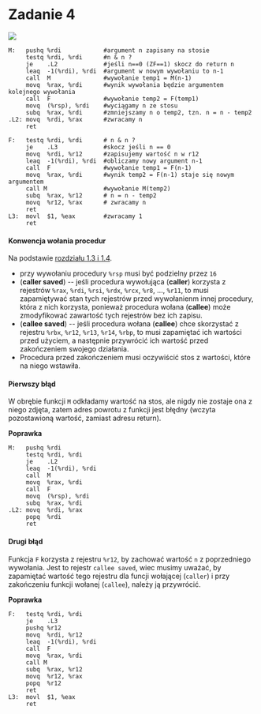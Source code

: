 # Zadanie 4 
![](https://i.imgur.com/j6SBSL7.png)

```python=
M:   pushq %rdi            #argument n zapisany na stosie
     testq %rdi, %rdi      #n & n ? 
     je    .L2             #jeśli n==0 (ZF==1) skocz do return n
     leaq  -1(%rdi), %rdi  #argument w nowym wywołaniu to n-1
     call  M               #wywołanie temp1 = M(n-1)
     movq  %rax, %rdi      #wynik wywołania będzie argumentem kolejnego wywołania
     call  F               #wywołanie temp2 = F(temp1)
     movq  (%rsp), %rdi    #wyciągamy n ze stosu
     subq  %rax, %rdi      #zmniejszamy n o temp2, tzn. n = n - temp2
.L2: movq  %rdi, %rax      #zwracamy n
     ret

F:   testq %rdi, %rdi      # n & n ?
     je    .L3             #skocz jeśli n == 0
     movq  %rdi, %r12      #zapisujemy wartość n w r12
     leaq  -1(%rdi), %rdi  #obliczamy nowy argument n-1
     call  F               #wywołanie temp1 = F(n-1)
     movq  %rax, %rdi      #wynik temp2 = F(n-1) staje się nowym argumentem
     call M                #wywołanie M(temp2)
     subq  %rax, %r12      # n = n - temp2
     movq  %r12, %rax      # zwracamy n
     ret
L3:  movl  $1, %eax        #zwracamy 1
     ret
```

#### Konwencja wołania procedur
Na podstawie [rozdziału 1.3 i 1.4](https://aaronbloomfield.github.io/pdr/book/x86-64bit-ccc-chapter.pdf).

* przy wywołaniu procedury `%rsp` musi być podzielny przez `16`
* (**caller saved**) -- jeśli procedura wywołująca (**caller**) korzysta z rejestrów `%rax`, `%rdi`, `%rsi`, `%rdx`, `%rcx`, `%r8`, ..., `%r11`, to musi zapamiętywać stan tych rejestrów przed wywołanienm innej procedury, która z nich korzysta, ponieważ procedura wołana (**callee**) może zmodyfikować zawartość tych rejestrów bez ich zapisu.
* (**callee saved**) -- jeśli procedura wołana (**callee**) chce skorzystać z rejestru `%rbx`, `%r12`, `%r13`, `%r14`, `%rbp`, to musi zapamiętać ich wartości przed użyciem, a następnie przywrócić ich wartość przed zakończeniem swojego działania.
* Procedura przed zakończeniem musi oczywiścić stos z wartości, które na niego wstawiła.

#### Pierwszy błąd

W obrębie funkcji `M` odkładamy wartość na stos, ale nigdy nie zostaje ona z niego zdjęta, zatem adres powrotu z funkcji jest błędny (wczyta pozostawioną wartość, zamiast adresu return).

**Poprawka**

```python=
M:   pushq %rdi            
     testq %rdi, %rdi      
     je    .L2              
     leaq  -1(%rdi), %rdi  
     call  M               
     movq  %rax, %rdi      
     call  F               
     movq  (%rsp), %rdi    
     subq  %rax, %rdi       
.L2: movq  %rdi, %rax
     popq  %rdi
     ret
```

#### Drugi błąd

Funkcja `F` korzysta z rejestru `%r12`, by zachować wartość `n` z poprzedniego wywołania. Jest to rejestr `callee saved`, wiec musimy uważać, by zapamiętać wartość tego rejestru dla funcji wołającej (`caller`) i przy zakończeniu funkcji wołanej (`callee`), należy ją przywrócić.

**Poprawka**

```python=
F:   testq %rdi, %rdi      
     je    .L3             
     pushq %r12
     movq  %rdi, %r12      
     leaq  -1(%rdi), %rdi  
     call  F               
     movq  %rax, %rdi      
     call M                
     subq  %rax, %r12      
     movq  %r12, %rax
     popq  %r12
     ret
L3:  movl  $1, %eax
     ret
```
